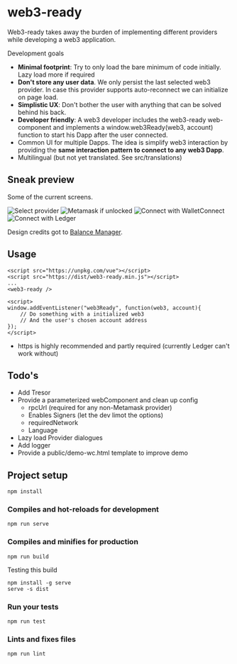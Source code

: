 # web3-ready

Web3-ready takes away the burden of implementing different providers while developing a web3 application. 

Development goals

* **Minimal footprint**: Try to only load the bare minimum of code initially. Lazy load more if required
* **Don't store any user data**. We only persist the last selected web3 provider. In case this provider supports auto-reconnect we can initialize on page load. 
* **Simplistic UX**: Don't bother the user with anything that can be solved behind his back. 
* **Developer friendly**: A web3 developer includes the web3-ready web-component and implements a window.web3Ready(web3, account) function to start his Dapp after the user connected. 
* Common UI for multiple Dapps. The idea is simplify web3 interaction by providing the **same interaction pattern to connect to any web3 Dapp**. 
* Multilingual (but not yet translated. See src/translations)

## Sneak preview

Some of the current screens. 

![Select provider](https://github.com/digitaldonkey/web3ready/blob/master/docs/selectProvider.png?raw=true)
![Metamask if unlocked](https://github.com/digitaldonkey/web3ready/blob/master/docs/Metamask.png?raw=true)
![Connect with WalletConnect](https://github.com/digitaldonkey/web3ready/blob/master/docs/walletConnect.png?raw=true)
![Connect with Ledger](https://github.com/digitaldonkey/web3ready/blob/master/docs/ledger.png?raw=true)

Design credits got to [Balance Manager](https://manager.balance.io/).

## Usage

```
<script src="https://unpkg.com/vue"></script>
<script src="https://dist/web3-ready.min.js"></script>
...
<web3-ready />

<script>
window.addEventListener("web3Ready", function(web3, account){ 
	// Do something with a initialized web3
	// And the user's chosen account address
});
</script>
```

* https is highly recommended and partly required (currently Ledger can't work without)

## Todo's

* Add Tresor
* Provide a parameterized webComponent and clean up config 
	* rpcUrl (required for any non-Metamask provider)
	* Enables Signers (let the dev limot the options)
	* requiredNetwork
	* Language
* Lazy load Provider dialogues
* Add logger
* Provide a public/demo-wc.html template to improve demo

## Project setup
```
npm install
```

### Compiles and hot-reloads for development
```
npm run serve
```

### Compiles and minifies for production
```
npm run build
```

Testing this build

```
npm install -g serve
serve -s dist
```


### Run your tests
```
npm run test
```

### Lints and fixes files
```
npm run lint
```
